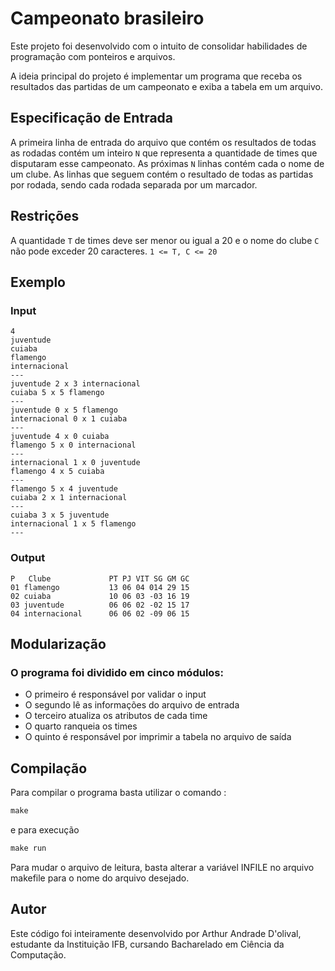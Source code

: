 # Campeonato brasileiro

Este projeto foi desenvolvido com o intuito de consolidar habilidades de programação com ponteiros e arquivos.

A ideia principal do projeto é implementar um programa que receba os resultados das partidas de um campeonato e exiba a tabela em um arquivo.

## Especificação de Entrada

A primeira linha de entrada do arquivo que contém os resultados de todas as rodadas contém um inteiro `N` que representa a quantidade de times que disputaram esse campeonato. As próximas `N` linhas contém cada o nome de um clube. As linhas que seguem contém o resultado de todas as partidas por rodada, sendo cada rodada separada por um marcador.

## Restrições
A quantidade `T` de times deve ser menor ou igual a 20 e o nome do clube `C` não pode exceder 20 caracteres. `1 <= T, C <= 20`

## Exemplo

### Input
~~~
4
juventude
cuiaba
flamengo
internacional
---
juventude 2 x 3 internacional
cuiaba 5 x 5 flamengo
---
juventude 0 x 5 flamengo
internacional 0 x 1 cuiaba
---
juventude 4 x 0 cuiaba
flamengo 5 x 0 internacional
---
internacional 1 x 0 juventude
flamengo 4 x 5 cuiaba
---
flamengo 5 x 4 juventude
cuiaba 2 x 1 internacional
---
cuiaba 3 x 5 juventude
internacional 1 x 5 flamengo
---        
~~~ 

### Output
~~~
P   Clube             PT PJ VIT SG GM GC
01 flamengo           13 06 04 014 29 15
02 cuiaba             10 06 03 -03 16 19
03 juventude          06 06 02 -02 15 17
04 internacional      06 06 02 -09 06 15
~~~

## Modularização
### O programa foi dividido em cinco módulos: 
- O primeiro é responsável por validar o input
- O segundo lê as informações do arquivo de entrada
- O terceiro atualiza os atributos de cada time
- O quarto ranqueia os times 
- O quinto é responsável por imprimir a tabela no arquivo de saída

## Compilação
Para compilar o programa basta utilizar o comando : 
~~~C
make
~~~
e para execução
~~~C
make run
~~~

Para mudar o arquivo de leitura, basta alterar a variável INFILE no arquivo makefile para o nome do arquivo desejado.

## Autor

Este código foi inteiramente desenvolvido por Arthur Andrade D'olival, estudante da Instituição IFB, cursando Bacharelado em Ciência da Computação.
